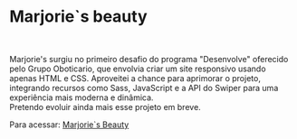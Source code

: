 <h1>Marjorie`s beauty</h1>
<br>
<p>
  Marjorie's surgiu no primeiro desafio do programa "Desenvolve" oferecido pelo Grupo Oboticario, que envolvia criar um site responsivo usando apenas HTML e CSS. Aproveitei a chance para aprimorar o projeto, integrando recursos como <span>Sass</span>, <span>JavaScript</span> e a API do <span style="blue">Swiper</span> para uma experiência mais moderna e dinâmica.<br>
Pretendo evoluir ainda mais esse projeto em breve.
</p>
<p> Para acessar: <a href="https://candid-selkie-04c69c.netlify.app/">Marjorie`s Beauty</a></p>
